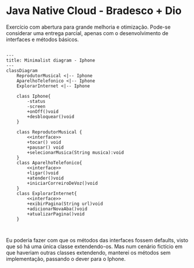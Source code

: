 # Java Native Cloud - Bradesco + Dio

Exercício com abertura para grande melhoria e otimização. Pode-se considerar uma entrega parcial, apenas com o desenvolvimento de interfaces e métodos básicos. 

``` mermaid

---
title: Minimalist diagram - Iphone
---
classDiagram
    ReprodutorMusical <|-- Iphone
    AparelhoTelefonico <|-- Iphone
    ExplorarInternet <|-- Iphone

    class Iphone{
        -status
        -screen
        +onOff()void
        +desbloquear()void
    }

    class ReprodutorMusical {
        <<interface>>
        +tocar() void
        +pausar() void
        +selecionarMusica(String musica):void
    }
    class AparelhoTelefonico{
        <<interface>>
        +ligar()void
        +atender()void
        +iniciarCorreiroDeVoz()void
    }
    class ExplorarInternet{
        <<interface>>
        +exibirPagina(String url)void
        +adicionarNovaAba()void
        +atualizarPagina()void
    }



```

Eu poderia fazer com que os métodos das interfaces fossem defaults, visto que só há uma única classe extendendo-os. Mas num cenário fictício em que haveriam outras classes extendendo, manterei os métodos sem implementação, passando o dever para o Iphone.
